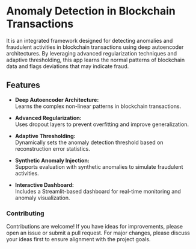 # Anomaly Detection in Blockchain Transactions

It is an integrated framework designed for detecting anomalies and fraudulent activities in blockchain transactions using deep autoencoder architectures. By leveraging advanced regularization techniques and adaptive thresholding, this app learns the normal patterns of blockchain data and flags deviations that may indicate fraud.

## Features

- **Deep Autoencoder Architecture:**  
  Learns the complex non-linear patterns in blockchain transactions.
  
- **Advanced Regularization:**  
  Uses dropout layers to prevent overfitting and improve generalization.

- **Adaptive Thresholding:**  
  Dynamically sets the anomaly detection threshold based on reconstruction error statistics.

- **Synthetic Anomaly Injection:**  
  Supports evaluation with synthetic anomalies to simulate fraudulent activities.

- **Interactive Dashboard:**  
  Includes a Streamlit-based dashboard for real-time monitoring and anomaly visualization.

### Contributing

Contributions are welcome! If you have ideas for improvements, please open an issue or submit a pull request. For major changes, please discuss your ideas first to ensure alignment with the project goals.
